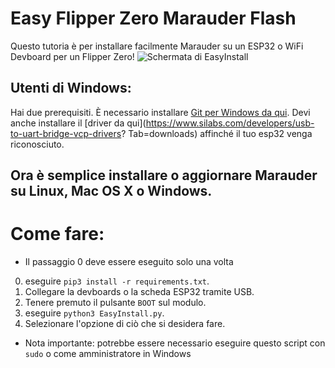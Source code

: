 # Easy Flipper Zero Marauder Flash
Questo tutoria è per installare facilmente Marauder su un ESP32 o WiFi Devboard per un Flipper Zero!
![ Schermata di EasyInstall](https://raw.githubusercontent.com/SkeletonMan03/FZEasyMarauderFlash/main/EasyInstall_Screenshot.png)

## Utenti di Windows:
Hai due prerequisiti.
È necessario installare [Git per Windows da qui](https://gitforwindows.org/).
Devi anche installare il [driver da qui](https://www.silabs.com/developers/usb-to-uart-bridge-vcp-drivers? Tab=downloads) affinché il tuo esp32 venga riconosciuto.

## Ora è semplice installare o aggiornare Marauder su Linux, Mac OS X o Windows.
# Come fare:
* Il passaggio 0 deve essere eseguito solo una volta
0) eseguire `pip3 install -r requirements.txt`.
1) Collegare la devboards o la scheda ESP32 tramite USB.
2) Tenere premuto il pulsante `BOOT` sul modulo. 
3) eseguire `python3 EasyInstall.py`.
4) Selezionare l'opzione di ciò che si desidera fare.

* Nota importante: potrebbe essere necessario eseguire questo script con `sudo` o come amministratore in Windows
